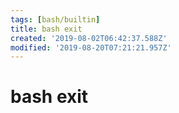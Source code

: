 ```yaml
---
tags: [bash/builtin]
title: bash exit
created: '2019-08-02T06:42:37.588Z'
modified: '2019-08-20T07:21:21.957Z'
---
```


# bash exit
